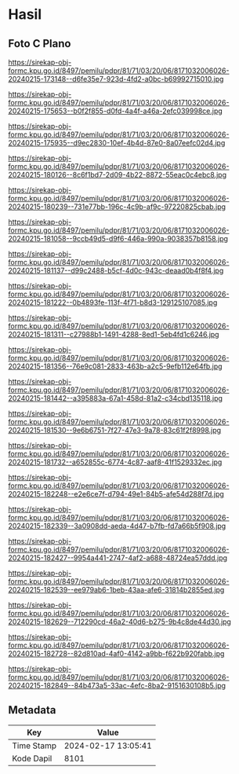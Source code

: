 # Hasil

## Foto C Plano

https://sirekap-obj-formc.kpu.go.id/8497/pemilu/pdpr/81/71/03/20/06/8171032006026-20240215-173148--d6fe35e7-923d-4fd2-a0bc-b69992715010.jpg

https://sirekap-obj-formc.kpu.go.id/8497/pemilu/pdpr/81/71/03/20/06/8171032006026-20240215-175653--b0f2f855-d0fd-4a4f-a46a-2efc039998ce.jpg

https://sirekap-obj-formc.kpu.go.id/8497/pemilu/pdpr/81/71/03/20/06/8171032006026-20240215-175935--d9ec2830-10ef-4b4d-87e0-8a07eefc02d4.jpg

https://sirekap-obj-formc.kpu.go.id/8497/pemilu/pdpr/81/71/03/20/06/8171032006026-20240215-180126--8c6f1bd7-2d09-4b22-8872-55eac0c4ebc8.jpg

https://sirekap-obj-formc.kpu.go.id/8497/pemilu/pdpr/81/71/03/20/06/8171032006026-20240215-180239--731e77bb-196c-4c9b-af9c-97220825cbab.jpg

https://sirekap-obj-formc.kpu.go.id/8497/pemilu/pdpr/81/71/03/20/06/8171032006026-20240215-181058--9ccb49d5-d9f6-446a-990a-9038357b8158.jpg

https://sirekap-obj-formc.kpu.go.id/8497/pemilu/pdpr/81/71/03/20/06/8171032006026-20240215-181137--d99c2488-b5cf-4d0c-943c-deaad0b4f8f4.jpg

https://sirekap-obj-formc.kpu.go.id/8497/pemilu/pdpr/81/71/03/20/06/8171032006026-20240215-181222--0b4893fe-113f-4f71-b8d3-129125107085.jpg

https://sirekap-obj-formc.kpu.go.id/8497/pemilu/pdpr/81/71/03/20/06/8171032006026-20240215-181311--c27988b1-1491-4288-8ed1-5eb4fd1c6246.jpg

https://sirekap-obj-formc.kpu.go.id/8497/pemilu/pdpr/81/71/03/20/06/8171032006026-20240215-181356--76e9c081-2833-463b-a2c5-9efb112e64fb.jpg

https://sirekap-obj-formc.kpu.go.id/8497/pemilu/pdpr/81/71/03/20/06/8171032006026-20240215-181442--a395883a-67a1-458d-81a2-c34cbd135118.jpg

https://sirekap-obj-formc.kpu.go.id/8497/pemilu/pdpr/81/71/03/20/06/8171032006026-20240215-181530--9e6b6751-7f27-47e3-9a78-83c61f2f8998.jpg

https://sirekap-obj-formc.kpu.go.id/8497/pemilu/pdpr/81/71/03/20/06/8171032006026-20240215-181732--a652855c-6774-4c87-aaf8-41f1529332ec.jpg

https://sirekap-obj-formc.kpu.go.id/8497/pemilu/pdpr/81/71/03/20/06/8171032006026-20240215-182248--e2e6ce7f-d794-49e1-84b5-afe54d288f7d.jpg

https://sirekap-obj-formc.kpu.go.id/8497/pemilu/pdpr/81/71/03/20/06/8171032006026-20240215-182339--3a0908dd-aeda-4d47-b7fb-fd7a66b5f908.jpg

https://sirekap-obj-formc.kpu.go.id/8497/pemilu/pdpr/81/71/03/20/06/8171032006026-20240215-182427--9954a441-2747-4af2-a688-48724ea57ddd.jpg

https://sirekap-obj-formc.kpu.go.id/8497/pemilu/pdpr/81/71/03/20/06/8171032006026-20240215-182539--ee979ab6-1beb-43aa-afe6-31814b2855ed.jpg

https://sirekap-obj-formc.kpu.go.id/8497/pemilu/pdpr/81/71/03/20/06/8171032006026-20240215-182629--712290cd-46a2-40d6-b275-9b4c8de44d30.jpg

https://sirekap-obj-formc.kpu.go.id/8497/pemilu/pdpr/81/71/03/20/06/8171032006026-20240215-182728--82d810ad-4af0-4142-a9bb-f622b920fabb.jpg

https://sirekap-obj-formc.kpu.go.id/8497/pemilu/pdpr/81/71/03/20/06/8171032006026-20240215-182849--84b473a5-33ac-4efc-8ba2-9151630108b5.jpg


## Metadata

| Key        | Value               |
| ---------- | ------------------- |
| Time Stamp | 2024-02-17 13:05:41 |
| Kode Dapil | 8101                |



